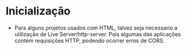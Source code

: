 # Inicialização

- Para alguns projetos usados com HTML, talvez seja necessario a utilização de Live Server/http-server. Pois algumas das aplicações contém requisições HTTP, podendo ocorrer erros de CORS.
